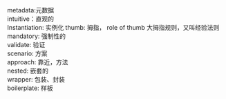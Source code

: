 metadata:元数据  
intuitive：直观的  
Instantiation: 实例化
thumb: 拇指， role of thumb 大拇指规则，又叫经验法则  
mandatory: 强制性的  
validate: 验证  
scenario: 方案  
approach: 靠近，方法  
nested: 嵌套的  
wrapper: 包装、封装  
boilerplate: 样板

